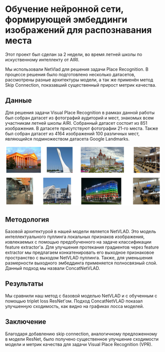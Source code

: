 # Обучение нейронной сети, формирующей эмбеддинги изображений для распознавания места
Этот проект был сделан за 2 недели, во время летней школы по искуственному интеллекту от AIRI. 

Мы использовали NetVlad для
решения задачи Place Recognition.
В процессе решения было
подготовлено несколько
датасетов, рассмотрены разные
архитектуры модели, а так же
применён метод Skip Connection,
показавший существенный
прирост метрик качества.
## Данные
Для решения задачи Visual Place
Recognition в рамках данной
работы был собран датасет из
фотографий аудиторий и мест,
знакомых всем участникам
летней школы AIRI. Собранный
датасет состоит из 851
изображения. В датасете
присутствуют фотографии 21-го
места.
Также был собран датасет из 4164
изображений 100 различных
мест, являющийся
подмножеством датасета Google
Landmarks.

![пример фото из датасета](https://github.com/IlyaKuprik/AIRISchoolProject/blob/main/images/places_examle.png)
## Методология
Базовой архитектурой в нашей
модели является NetVLAD. Это
модель интеллектуального
пуллинга локальных признаков
изображения, извлекаемых с
помощью предобученного на
задаче классификации feature
extractor'а.
Для улучшения протекания градиентов через feature extractor мы
предлагаем конкатенировать его выходное признаковое
пространство с выходом NetVLAD пуллинга. Также, для
уменьшения размерности выходного эмбеддинга применяется
полносвязный слой. Данный подход мы назвали ConcatNetVLAD.
## Результаты
Мы сравнили наш метод с базовой моделью NetVLAD и с
обученным с помощью triplet loss ResNet'ом. Подход
ConcatNetVLAD показал улучшенную сходимость, как видно на
графиках лосса моделей.
## Заключение
Благодаря добавлению skip connection, аналогичному
предложенному в модели ResNet, было получено существенное
улучшение сходимости модели и метрик качества для задачи Visual
Place Recognition (VPR).

